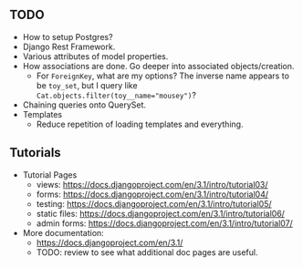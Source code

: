 ## TODO

* How to setup Postgres?
* Django Rest Framework.
* Various attributes of model properties.
* How associations are done. Go deeper into associated objects/creation.
  * For `ForeignKey`, what are my options? The inverse name appears to be `toy_set`, but I query like `Cat.objects.filter(toy__name="mousey")`?
* Chaining queries onto QuerySet.
* Templates
  * Reduce repetition of loading templates and everything.

## Tutorials

* Tutorial Pages
  * views: https://docs.djangoproject.com/en/3.1/intro/tutorial03/
  * forms: https://docs.djangoproject.com/en/3.1/intro/tutorial04/
  * testing: https://docs.djangoproject.com/en/3.1/intro/tutorial05/
  * static files: https://docs.djangoproject.com/en/3.1/intro/tutorial06/
  * admin forms: https://docs.djangoproject.com/en/3.1/intro/tutorial07/
* More documentation:
  * https://docs.djangoproject.com/en/3.1/
  * TODO: review to see what additional doc pages are useful.

